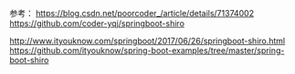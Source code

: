 参考：
https://blog.csdn.net/poorcoder_/article/details/71374002
https://github.com/coder-yqj/springboot-shiro

http://www.ityouknow.com/springboot/2017/06/26/springboot-shiro.html
https://github.com/ityouknow/spring-boot-examples/tree/master/spring-boot-shiro